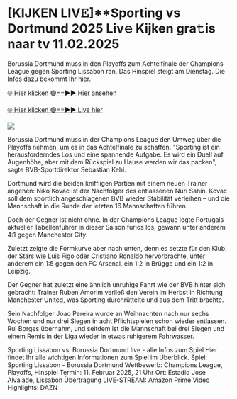 # [KIJKEN LIV𝙴]**Sporting vs Dortmund 2025 Liv𝚎 Kijken gra𝚝is naar tv 11.02.2025 #

Borussia Dortmund muss in den Playoffs zum Achtelfinale der Champions League gegen Sporting Lissabon ran. Das Hinspiel steigt am Dienstag. Die Infos dazu bekommt Ihr hier.

[🌐 Hier klicken 🟢==►► Hier ansehen](https://t.co/PSN2tXj38H)

[🌐 Hier klicken 🟢==►► Live hier](https://t.co/PSN2tXj38H)

<a href="https://t.co/PSN2tXj38H" rel="nofollow" data-target="animated-image.originalLink"><img src="https://camo.githubusercontent.com/1be82823e85778f8a57db5ea2a2e46822e8721e5be32dc31a466a7df3bb16d49/68747470733a2f2f636c6173736963616c7363686f6f6c6f6662616c6c65746c692e636f6d2f6e686b2f72676273727465672e676966" data-canonical-src="https://classicalschoolofballetli.com/nhk/rgbsrteg.gif" style="max-width: 100%; display: inline-block;" data-target="animated-image.originalImage"></a>

Borussia Dortmund muss in der Champions League den Umweg über die Playoffs nehmen, um es in das Achtelfinale zu schaffen. "Sporting ist ein herausforderndes Los und eine spannende Aufgabe. Es wird ein Duell auf Augenhöhe, aber mit dem Rückspiel zu Hause werden wir das packen", sagte BVB-Sportdirektor Sebastian Kehl.

Dortmund wird die beiden kniffligen Partien mit einem neuen Trainer angehen: Niko Kovac ist der Nachfolger des entlassenen Nuri Sahin. Kovac soll dem sportlich angeschlagenen BVB wieder Stabilität verleihen – und die Mannschaft in die Runde der letzten 16 Mannschaften führen.

Doch der Gegner ist nicht ohne. In der Champions League legte Portugals aktueller Tabellenführer in dieser Saison furios los, gewann unter anderem 4:1 gegen Manchester City.

Zuletzt zeigte die Formkurve aber nach unten, denn es setzte für den Klub, der Stars wie Luis Figo oder Cristiano Ronaldo hervorbrachte, unter anderem ein 1:5 gegen den FC Arsenal, ein 1:2 in Brügge und ein 1:2 in Leipzig.

Der Gegner hat zuletzt eine ähnlich unruhige Fahrt wie der BVB hinter sich gebracht: Trainer Ruben Amorim verließ den Verein im Herbst in Richtung Manchester United, was Sporting durchrüttelte und aus dem Tritt brachte.

Sein Nachfolger Joao Pereira wurde an Weihnachten nach nur sechs Wochen und nur drei Siegen in acht Pflichtspielen schon wieder entlassen. Rui Borges übernahm, und seitdem ist die Mannschaft bei drei Siegen und einem Remis in der Liga wieder in etwas ruhigerem Fahrwasser.

Sporting Lissabon vs. Borussia Dortmund live - alle Infos zum Spiel
Hier findet Ihr alle wichtigen Informationen zum Spiel im Überblick.
Spiel: Sporting Lissabon - Borussia Dortmund
Wettbewerb: Champions League, Playoffs, Hinspiel
Termin: 11. Februar 2025, 21 Uhr
Ort: Estadio Jose Alvalade, Lissabon
Übertragung LIVE-STREAM: Amazon Prime Video
Highlights: DAZN
